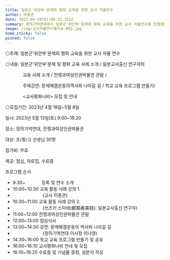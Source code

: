 ```yaml
---
title: 일본군'위안부'문제와 평화 교육을 위한 교사 자율연수
author: 박물관
date: 2023-04-19T01:09:31.331Z
summary: 정의기억연대에서 일본군'위안부'문제와 평화 교육을 위한 교사 자율연수를 진행합니다.
image: /img/교사자율연수웹자보-002.jpg
home_sticky: false
pinned: false
---
```

<!--StartFragment-->

◎주제: 일본군'위안부'문제와 평화 교육을 위한 교사 자율 연수

◎내용: 일본군'위안부'문제 및 평화 교육 사례 소개 / 일본교사출신 연구자의 

              교육 사례 소개 / 전쟁과여성인권박물관 관람 / 

              주제강연: 문제해결운동의역사와 나아갈 길 / 학교 교육 프로그램 만들기/ 

              <교사평화나비> 모집 및 안내

◎모집기간: 2023년 4월 18일~5월 8일



일시: 2023년 5월 13일(토) 9:00~16:20

장소: 정의기억연대, 전쟁과여성인권박물관

대상: 초/중/고 선생님 30명

참가비: 무료

제공: 점심, 자료집, 수료증

프로그램 순서

* 9:30~             등록 및 연수 소개
* 10:00~10:30 교육 활동 사례 강의 1.
*                         (교사 이종관)
* 10:30~11:00 교육 활동 사례 강의 2.
*                         (쓰즈키 스미에(都築寿美枝): 일본교사출신 연구자)
* 11:00~12:00 전쟁과여성인권박물관 관람
* 12:00~13:00 점심식사
* 13:00~14:30 강연: 문제해결운동의 역사와 나아갈 길
*                         (정의기억연대 이사장 이나영)
* 14:30~16:00 학교 교육 프로그램 만들기 및 공유
* 16:00~16:10 교사평화나비 안내 및 모집
* 16:10~16:20 수료증 및 기념품 증정, 설문지 작성

<!--EndFragment-->